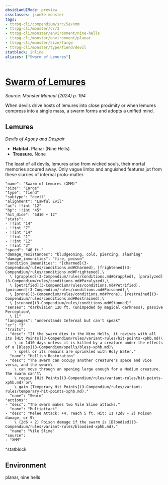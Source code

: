 ```yaml
---
obsidianUIMode: preview
cssclasses: json5e-monster
tags:
- ttrpg-cli/compendium/src/5e/xmm
- ttrpg-cli/monster/cr/3
- ttrpg-cli/monster/environment/nine-hells
- ttrpg-cli/monster/environment/planar
- ttrpg-cli/monster/size/large
- ttrpg-cli/monster/type/fiend/devil
statblock: inline
aliases: ["Swarm of Lemures"]
---
```

# [Swarm of Lemures](3-Compendium\bestiary\fiend/swarm-of-lemures-xmm.md)
*Source: Monster Manual (2024) p. 194*  

When devils drive hosts of lemures into close proximity or when lemures compress into a single mass, a swarm forms and adopts a unified mind.

## Lemures

*Devils of Agony and Despair*

- **Habitat.** Planar (Nine Hells)  
- **Treasure.** None  

The least of all devils, lemures arise from wicked souls, their mortal memories scoured away. Only vague limbs and anguished features jut from these slurries of infernal proto-matter.

```statblock
"name": "Swarm of Lemures (XMM)"
"size": "Large"
"type": "fiend"
"subtype": "devil"
"alignment": "Lawful Evil"
"ac": !!int "12"
"hp": !!int "45"
"hit_dice": "6d10 + 12"
"stats":
- !!int "14"
- !!int "7"
- !!int "14"
- !!int "1"
- !!int "12"
- !!int "3"
"speed": "40 ft."
"damage_resistances": "bludgeoning, cold, piercing, slashing"
"damage_immunities": "fire, poison"
"condition_immunities": "[charmed](3-Compendium/rules/conditions.md#Charmed), [frightened](3-Compendium/rules/conditions.md#Frightened),\
  \ [grappled](3-Compendium/rules/conditions.md#Grappled), [paralyzed](3-Compendium/rules/conditions.md#Paralyzed),\
  \ [petrified](3-Compendium/rules/conditions.md#Petrified), [poisoned](3-Compendium/rules/conditions.md#Poisoned),\
  \ [prone](3-Compendium/rules/conditions.md#Prone), [restrained](3-Compendium/rules/conditions.md#Restrained),\
  \ [stunned](3-Compendium/rules/conditions.md#Stunned)"
"senses": "darkvision 120 ft. (unimpeded by magical darkness), passive Perception\
  \ 11"
"languages": "understands Infernal but can't speak"
"cr": "3"
"traits":
- "desc": "If the swarm dies in the Nine Hells, it revives with all its [Hit Points](3-Compendium/rules/variant-rules/hit-points-xphb.md)\
    \ in 1d10 days unless it is killed by a creature under the effects of a [Bless](3-Compendium/spells/bless-xphb.md)\
    \ spell or its remains are sprinkled with Holy Water."
  "name": "Hellish Restoration"
- "desc": "The swarm can occupy another creature's space and vice versa, and the swarm\
    \ can move through an opening large enough for a Medium creature. The swarm can't\
    \ regain [Hit Points](3-Compendium/rules/variant-rules/hit-points-xphb.md) or\
    \ gain [Temporary Hit Points](3-Compendium/rules/variant-rules/temporary-hit-points-xphb.md)."
  "name": "Swarm"
"actions":
- "desc": "The swarm makes two Vile Slime attacks."
  "name": "Multiattack"
- "desc": "Melee Attack: +4, reach 5 ft. Hit: 11 (2d8 + 2) Poison damage, or 9\
    \ (2d6 + 2) Poison damage if the swarm is [Bloodied](3-Compendium/rules/variant-rules/bloodied-xphb.md)."
  "name": "Vile Slime"
"source":
- "XMM"
```
^statblock

## Environment

planar, nine hells